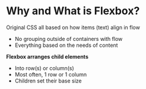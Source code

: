 # Why and What is Flexbox?

Original CSS all based on how items (text) align in flow
- No grouping outside of containers with flow
- Everything based on the needs of content

**Flexbox arranges child elements**
- Into row(s) or column(s)
- Most often, 1 row or 1 column
- Children set their base size

